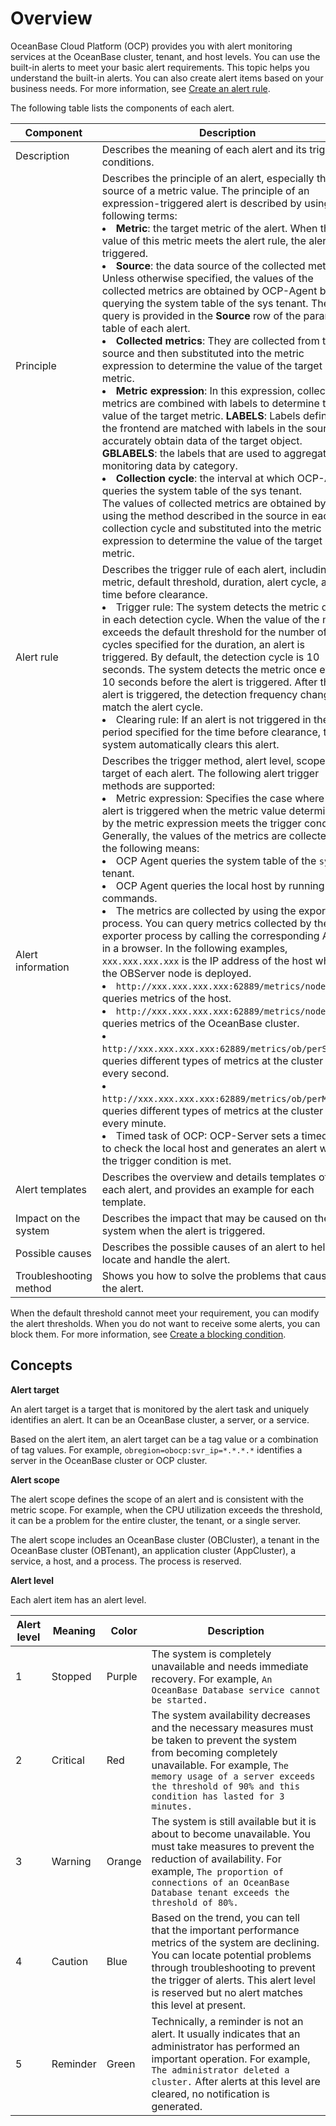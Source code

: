 # Overview

OceanBase Cloud Platform (OCP) provides you with alert monitoring services at the OceanBase cluster, tenant, and host levels. You can use the built-in alerts to meet your basic alert requirements. This topic helps you understand the built-in alerts. You can also create alert items based on your business needs. For more information, see [Create an alert rule](../../860.alert-management/300.manage-alert-rules/100.create-an-alert-rule.md).

The following table lists the components of each alert.

| Component | Description |
|--------|----------|
| Description | Describes the meaning of each alert and its trigger conditions.   |
| Principle | Describes the principle of an alert, especially the source of a metric value. The principle of an expression-triggered alert is described by using the following terms: <li> **Metric**: the target metric of the alert. When the value of this metric meets the alert rule, the alert is triggered. </li><li> **Source**: the data source of the collected metrics. Unless otherwise specified, the values of the collected metrics are obtained by OCP-Agent by querying the system table of the sys tenant. The SQL query is provided in the **Source** row of the parameter table of each alert.   </li><li> **Collected metrics**: They are collected from the source and then substituted into the metric expression to determine the value of the target metric.   </li><li> **Metric expression**: In this expression, collected metrics are combined with labels to determine the value of the target metric. **LABELS**: Labels defined in the frontend are matched with labels in the source to accurately obtain data of the target object. **GBLABELS**: the labels that are used to aggregate the monitoring data by category.   </li><li> **Collection cycle**: the interval at which OCP-Agent queries the system table of the sys tenant. </li> The values of collected metrics are obtained by using the method described in the source in each collection cycle and substituted into the metric expression to determine the value of the target metric.    |
| Alert rule | Describes the trigger rule of each alert, including the metric, default threshold, duration, alert cycle, and time before clearance. <li> Trigger rule: The system detects the metric once in each detection cycle. When the value of the metric exceeds the default threshold for the number of cycles specified for the duration, an alert is triggered. By default, the detection cycle is 10 seconds. The system detects the metric once every 10 seconds before the alert is triggered. After the alert is triggered, the detection frequency changes to match the alert cycle.   </li><li> Clearing rule: If an alert is not triggered in the period specified for the time before clearance, the system automatically clears this alert. </li>     |
| Alert information | Describes the trigger method, alert level, scope, and target of each alert. The following alert trigger methods are supported:<li> Metric expression: Specifies the case where an alert is triggered when the metric value determined by the metric expression meets the trigger condition. Generally, the values of the metrics are collected by the following means:</li><li> OCP Agent queries the system table of the `sys` tenant.   </li><li> OCP Agent queries the local host by running Linux commands.  </li><li> The metrics are collected by using the exporter process. You can query metrics collected by the exporter process by calling the corresponding APIs in a browser. In the following examples, `xxx.xxx.xxx.xxx` is the IP address of the host where the OBServer node is deployed. </li> <li> `http://xxx.xxx.xxx.xxx:62889/metrics/node/host` queries metrics of the host. </li><li> `http://xxx.xxx.xxx.xxx:62889/metrics/node/ob` queries metrics of the OceanBase cluster. </li><li> `http://xxx.xxx.xxx.xxx:62889/metrics/ob/perSecond` queries different types of metrics at the cluster level every second. </li><li> `http://xxx.xxx.xxx.xxx:62889/metrics/ob/perMinute` queries different types of metrics at the cluster level every minute. </li><li> Timed task of OCP: OCP-Server sets a timed task to check the local host and generates an alert when the trigger condition is met. </li>   |
| Alert templates | Describes the overview and details templates of each alert, and provides an example for each template.  |
| Impact on the system | Describes the impact that may be caused on the system when the alert is triggered.  |
| Possible causes | Describes the possible causes of an alert to help you locate and handle the alert.   |
| Troubleshooting method | Shows you how to solve the problems that caused the alert.  |

When the default threshold cannot meet your requirement, you can modify the alert thresholds. When you do not want to receive some alerts, you can block them. For more information, see [Create a blocking condition](../../860.alert-management/800.manage-blocking-conditions/100.create-a-blocking-condition.md).

## Concepts

**Alert target**

An alert target is a target that is monitored by the alert task and uniquely identifies an alert. It can be an OceanBase cluster, a server, or a service.

Based on the alert item, an alert target can be a tag value or a combination of tag values. For example, `obregion=obocp:svr_ip=*.*.*.*` identifies a server in the OceanBase cluster or OCP cluster.

**Alert scope**

The alert scope defines the scope of an alert and is consistent with the metric scope. For example, when the CPU utilization exceeds the threshold, it can be a problem for the entire cluster, the tenant, or a single server.

The alert scope includes an OceanBase cluster (OBCluster), a tenant in the OceanBase cluster (OBTenant), an application cluster (AppCluster), a service, a host, and a process. The process is reserved.

**Alert level**

Each alert item has an alert level.

| **Alert level** | **Meaning** | **Color** | **Description** |
|--------|----------|----------|------------------------------------------------------------------------------------|
| 1      | Stopped | Purple | The system is completely unavailable and needs immediate recovery. For example, `An OceanBase Database service cannot be started.` |
| 2      | Critical | Red | The system availability decreases and the necessary measures must be taken to prevent the system from becoming completely unavailable. For example, `The memory usage of a server exceeds the threshold of 90% and this condition has lasted for 3 minutes.` |
| 3      | Warning | Orange | The system is still available but it is about to become unavailable. You must take measures to prevent the reduction of availability. For example, `The proportion of connections of an OceanBase Database tenant exceeds the threshold of 80%.` |
| 4      | Caution | Blue | Based on the trend, you can tell that the important performance metrics of the system are declining. You can locate potential problems through troubleshooting to prevent the trigger of alerts. This alert level is reserved but no alert matches this level at present.        |
| 5      | Reminder | Green | Technically, a reminder is not an alert. It usually indicates that an administrator has performed an important operation. For example, `The administrator deleted a cluster.` After alerts at this level are cleared, no notification is generated. |
